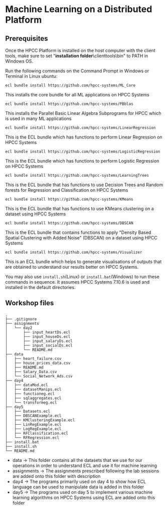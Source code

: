 # Machine Learning on a Distributed Platform

## Prerequisites

Once the HPCC Platform is installed on the host computer with the client tools, make sure to set "**installation folder**\clienttools\bin" to PATH in Windows OS.

Run the following commands on the Command Prompt in Windows or Terminal in Linux ubuntu:

    ecl bundle install https://github.com/hpcc-systems/ML_Core

This installs the core bundle for all ML applications on HPCC Systems

    ecl bundle install https://github.com/hpcc-systems/PBblas

This installs the Parallel Basic Linear Algebra Subprograms for HPCC which is used in many ML applications

    ecl bundle install https://github.com/hpcc-systems/LinearRegression

This is the ECL bundle which has functions to perform Linear Regression on HPCC Systems

    ecl bundle install https://github.com/hpcc-systems/LogisticRegression

This is the ECL bundle which has functions to perform Logistic Regression on HPCC Systems    

    ecl bundle install https://github.com/hpcc-systems/LearningTrees

This is the ECL bundle that has functions to use Decision Trees and Random forests for Regression and Classification on HPCC Systems

    ecl bundle install https://github.com/hpcc-systems/KMeans

This is the ECL bundle that has functions to use KMeans clustering on a dataset using HPCC Systems

    ecl bundle install https://github.com/hpcc-systems/DBSCAN

This is the ECL bundle that contains functions to apply "Density Based Spatial Clustering with Added Noise" (DBSCAN) on a dataset using HPCC Systems   

    ecl bundle install https://github.com/hpcc-systems/Visualizer

This is an ECL bundle which helps to generate visualisations of outputs that are obtained to understand our results better on HPCC Systems.

You may also use `install.sh`(Linux) or `install.bat`(Windows) to run these commands in sequence.
It assumes HPCC Systems 7.10.6 is used and installed in the default directories.

## Workshop files

```
.
├── .gitignore
├── assignments
│   └── day2
│       ├── input_heartDs.ecl
│       ├── input_houseDs.ecl
│       ├── input_salaryDs.ecl
│       ├── input_socialDs.ecl
│       └── README.md
├── data
│   ├── heart_failure.csv
│   ├── house_prices_data.csv
│   ├── README.md
│   ├── Salary_Data.csv
│   └── Social_Network_Ads.csv
├── day4
│   ├── dataMod.ecl
│   ├── datasetManips.ecl
│   ├── functioneg.ecl
│   ├── sqlaggregates.ecl
│   └── transformeg.ecl
├── day5
│   ├── Datasets.ecl
│   ├── DBSCANExample.ecl
│   ├── KMClusteringExample.ecl
│   ├── LinRegExample.ecl
│   ├── LogRegExample.ecl
│   ├── RFClassification.ecl
│   └── RFRegression.ecl
├── install.bat
├── install.sh
└── README.md
```

+ data -> This folder contains all the datasets that we use for our operations in order to understand ECL and use it for machine learning
+ assignments -> The assignments prescribed following the lab sessions are added onto this folder with description
+ day4 -> The programs primarily used on day 4 to show how ECL language can be used to manipulate data is added in this folder
+ day5 -> The programs used on day 5 to implement various machine learning algorithms on HPCC Systems using ECL are added onto this folder